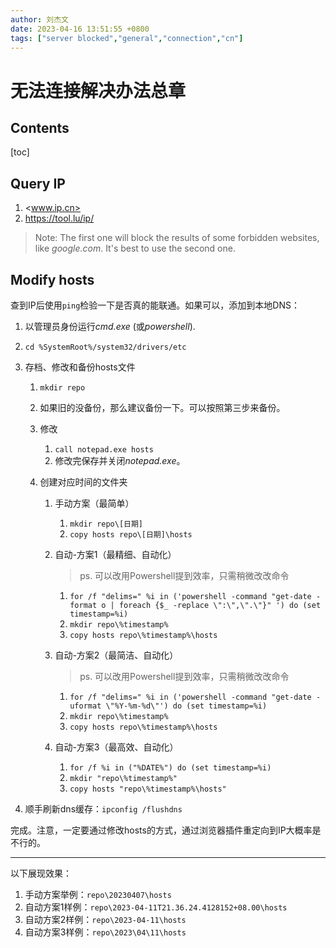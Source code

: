 ```yaml
---
author: 刘杰文
date: 2023-04-16 13:51:55 +0800
tags: ["server blocked","general","connection","cn"]
---
```


# 无法连接解决办法总章

## Contents

[toc]

## Query IP

1. <www.ip.cn>
2. <https://tool.lu/ip/>

> Note: The first one will block the results of some forbidden websites, like *google.com*. It's best to use the second one.

## Modify hosts

查到IP后使用`ping`检验一下是否真的能联通。如果可以，添加到本地DNS：

1. 以管理员身份运行*cmd.exe* (或*powershell*).

2. `cd %SystemRoot%/system32/drivers/etc`

3. 存档、修改和备份hosts文件

   1. `mkdir repo`

   2. 如果旧的没备份，那么建议备份一下。可以按照第三步来备份。

   3. 修改

      1. `call notepad.exe hosts`
      2. 修改完保存并关闭*notepad.exe*。

   4. 创建对应时间的文件夹

      1. 手动方案（最简单）

         1. `mkdir repo\[日期]`
         2. `copy hosts repo\[日期]\hosts`

      2. 自动-方案1（最精细、自动化）

         > ps. 可以改用Powershell提到效率，只需稍微改改命令

         1. `for /f "delims=" %i in ('powershell -command "get-date -format o | foreach {$_ -replace \":\",\".\"}" ') do (set timestamp=%i)`
         2. `mkdir repo\%timestamp%`
         3. `copy hosts repo\%timestamp%\hosts`

      3. 自动-方案2（最简洁、自动化）

         > ps. 可以改用Powershell提到效率，只需稍微改改命令

         1. `for /f "delims=" %i in ('powershell -command "get-date -uformat \"%Y-%m-%d\"') do (set timestamp=%i)`
         2. `mkdir repo\%timestamp%`
         3. `copy hosts repo\%timestamp%\hosts`

      4. 自动-方案3（最高效、自动化）

         1. `for /f %i in ("%DATE%") do (set timestamp=%i)`
         2. `mkdir "repo\%timestamp%"`
         3. `copy hosts "repo\%timestamp%\hosts"`

4. 顺手刷新dns缓存：`ipconfig /flushdns`

完成。注意，一定要通过修改hosts的方式，通过浏览器插件重定向到IP大概率是不行的。

---

以下展现效果：

1. 手动方案举例：`repo\20230407\hosts`
2. 自动方案1样例：`repo\2023-04-11T21.36.24.4128152+08.00\hosts`
3. 自动方案2样例：`repo\2023-04-11\hosts`
4. 自动方案3样例：`repo\2023\04\11\hosts`
